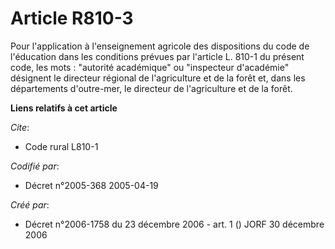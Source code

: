 # Article R810-3

Pour l'application à l'enseignement agricole des dispositions du code de l'éducation dans les conditions prévues par
l'article L. 810-1 du présent code, les mots : "autorité académique" ou "inspecteur d'académie" désignent le directeur
régional de l'agriculture et de la forêt et, dans les départements d'outre-mer, le directeur de l'agriculture et de la forêt.

**Liens relatifs à cet article**

_Cite_:

  - Code rural L810-1

_Codifié par_:

  - Décret n°2005-368 2005-04-19

_Créé par_:

  - Décret n°2006-1758 du 23 décembre 2006 - art. 1 () JORF 30 décembre 2006
